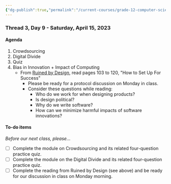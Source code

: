 ```yaml
---
{"dg-publish":true,"permalink":"/current-courses/grade-12-computer-science/thread-3/day-9/","dgHomeLink":false}
---
```


### Thread 3, Day 9 - Saturday, April 15, 2023
#### Agenda

1. Crowdsourcing
2. Digital Divide
3. Quiz
4. Bias in Innovation + Impact of Computing
	- From [Ruined by Design](https://www.ruinedby.design), read pages 103 to 120, "How to Set Up For Success"
		- Please be ready for a protocol discussion on Monday in class.
		- Consider these questions while reading:
			- Who do we work for when designing products?
			- Is design political?
			- Why do we write software?
			- How can we minimize harmful impacts of software innovations?
   
#### To-do items

*Before our next class, please...*

- [ ] Complete the module on Crowdsourcing and its related four-question practice quiz.
- [ ] Complete the module on the Digital Divide and its related four-question practice quiz.
- [ ] Complete the reading from Ruined by Design (see above) and be ready for our discussion in class on Monday morning.
